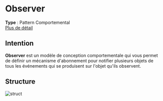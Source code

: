 # Observer
**Type** : Pattern Comportemental \
[Plus de détail](https://refactoring.guru/design-patterns/observer)
## Intention
**Observer** est un modèle de conception comportementale qui vous permet de définir un mécanisme d'abonnement pour notifier plusieurs objets de tous les événements qui se produisent sur l'objet qu'ils observent.

## Structure
![struct](https://refactoring.guru/images/patterns/diagrams/observer/structure.png)